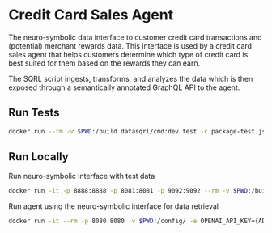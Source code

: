 # Credit Card Sales Agent

The neuro-symbolic data interface to customer credit card transactions and (potential) merchant rewards data.
This interface is used by a credit card sales agent that helps customers determine which type of credit card is best suited for them based on the rewards they can earn.

The SQRL script ingests, transforms, and analyzes the data which is then exposed through a semantically annotated GraphQL API to the agent.

## Run Tests

```bash
docker run --rm -v $PWD:/build datasqrl/cmd:dev test -c package-test.json --snapshot test-snapshots
```

## Run Locally

Run neuro-symbolic interface with test data
```bash
docker run -it -p 8888:8888 -p 8081:8081 -p 9092:9092 --rm -v $PWD:/build datasqrl/cmd:dev run -c package-test.json
```

Run agent using the neuro-symbolic interface for data retrieval
```bash
docker run -it --rm -p 8080:8080 -v $PWD:/config/ -e OPENAI_API_KEY={ADD_YOUR_KEY} datasqrl/acorn /config/creditcard-rewards-agent.openai.json /config/creditcard-rewards.graphqls
```
